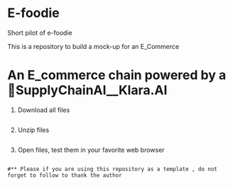 # E-foodie
Short pilot of e-foodie

This is a repository to build a mock-up for an E_Commerce

# An E_commerce chain powered by a :robot:SupplyChainAI__Klara.AI


1. Download all files
``` 

``` 
2. Unzip files
 ``` 

``` 
3. Open files, test them in your favorite web browser
``` 

#** Please if you are using this repository as a template , do not forget to follow to thank the author
